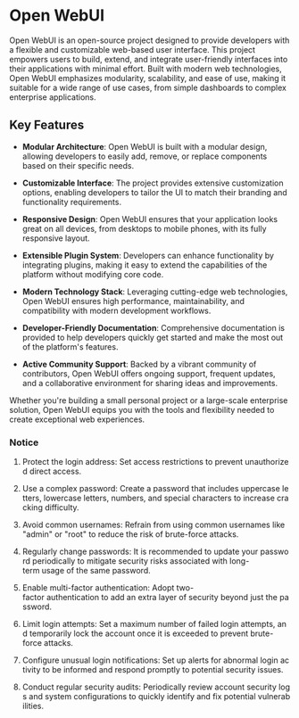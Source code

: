 # Open WebUI

Open WebUI is an open-source project designed to provide developers with a flexible and customizable web-based user interface. This project empowers users to build, extend, and integrate user-friendly interfaces into their applications with minimal effort. Built with modern web technologies, Open WebUI emphasizes modularity, scalability, and ease of use, making it suitable for a wide range of use cases, from simple dashboards to complex enterprise applications.

## Key Features

- **Modular Architecture**: Open WebUI is built with a modular design, allowing developers to easily add, remove, or replace components based on their specific needs.
  
- **Customizable Interface**: The project provides extensive customization options, enabling developers to tailor the UI to match their branding and functionality requirements.

- **Responsive Design**: Open WebUI ensures that your application looks great on all devices, from desktops to mobile phones, with its fully responsive layout.

- **Extensible Plugin System**: Developers can enhance functionality by integrating plugins, making it easy to extend the capabilities of the platform without modifying core code.

- **Modern Technology Stack**: Leveraging cutting-edge web technologies, Open WebUI ensures high performance, maintainability, and compatibility with modern development workflows.

- **Developer-Friendly Documentation**: Comprehensive documentation is provided to help developers quickly get started and make the most out of the platform's features.

- **Active Community Support**: Backed by a vibrant community of contributors, Open WebUI offers ongoing support, frequent updates, and a collaborative environment for sharing ideas and improvements.

Whether you're building a small personal project or a large-scale enterprise solution, Open WebUI equips you with the tools and flexibility needed to create exceptional web experiences.

### Notice

1.  Protect the login address: Set access restrictions to prevent unauthorized direct access.
    
2.  Use a complex password: Create a password that includes uppercase letters, lowercase letters, numbers, and special characters to increase cracking difficulty.
    
3.  Avoid common usernames: Refrain from using common usernames like "admin" or "root" to reduce the risk of brute-force attacks.
    
4.  Regularly change passwords: It is recommended to update your password periodically to mitigate security risks associated with long-term usage of the same password.
    
5.  Enable multi-factor authentication: Adopt two-factor authentication to add an extra layer of security beyond just the password.
    
6.  Limit login attempts: Set a maximum number of failed login attempts, and temporarily lock the account once it is exceeded to prevent brute-force attacks.
    
7.  Configure unusual login notifications: Set up alerts for abnormal login activity to be informed and respond promptly to potential security issues.
    
8.  Conduct regular security audits: Periodically review account security logs and system configurations to quickly identify and fix potential vulnerabilities.
        
